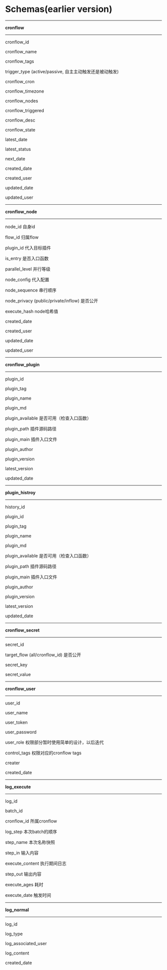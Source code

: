 # Schemas(earlier version)

---

**cronflow**

---

cronflow_id

cronflow_name

cronflow_tags

trigger_type  (active/passive, 自主主动触发还是被动触发)

cronflow_cron  

cronflow_timezone

cronflow_nodes

cronflow_triggered

cronflow_desc

cronflow_state

latest_date

latest_status

next_date

created_date

created_user

updated_date

updated_user

---

**cronflow_node**

---

node_id  自身id

flow_id  归属flow

plugin_id  代入目标插件

is_entry  是否入口函数

parallel_level  并行等级

node_config  代入配置

node_sequence  串行顺序

node_privacy (public/private/inflow)  是否公开

execute_hash  node哈希值

created_date

created_user

updated_date

updated_user

---

**cronflow_plugin**

---

plugin_id

plugin_tag

plugin_name

plugin_md

plugin_available  是否可用（检查入口函数）

plugin_path  插件源码路径

plugin_main  插件入口文件

plugin_author

plugin_version

latest_version

updated_date

---

**plugin_histroy**

---

history_id

plugin_id

plugin_tag

plugin_name

plugin_md

plugin_available  是否可用（检查入口函数）

plugin_path  插件源码路径

plugin_main  插件入口文件

plugin_author

plugin_version

latest_version

updated_date

---

**cronflow_secret**

---

secret_id

target_flow (all/cronflow_id)  是否公开

secret_key

secret_value

---

**cronflow_user**

---

user_id

user_name

user_token

user_password

user_role  权限部分暂时使用简单的设计，以后迭代

control_tags  权限对应的cronflow tags

creater

created_date

---

**log_execute**

---

log_id

batch_id 

cronflow_id 所属cronflow

log_step 本次batch的顺序

step_name 本次名称快照

step_in  输入内容

execute_content  执行期间日志

step_out  输出内容

execute_ages  耗时

execute_date  触发时间

---

**log_normal**

---

log_id

log_type

log_associated_user

log_content

created_date